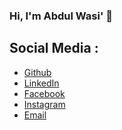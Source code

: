 ### Hi, I'm Abdul Wasi' 👋 

<!--
**abdwasidev/abdwasidev** is a ✨ _special_ ✨ repository because its `README.md` (this file) appears on your GitHub profile.

Here are some ideas to get you started:

- 🔭 I’m currently working on ...
- 🌱 I’m currently learning ...
- 👯 I’m looking to collaborate on ...
- 🤔 I’m looking for help with ...
- 💬 Ask me about ...
- 📫 How to reach me: ...
- 😄 Pronouns: ...
- ⚡ Fun fact: ...
-->

## Social Media : 
- <a href="https://github.com/abdwasidev">Github</a>
- <a href="https://www.linkedin.com/in/abdwasidev/">LinkedIn</a>
- <a href="https://facebook.com/abdwasidev">Facebook</a>
- <a href="https://instagram.com/abdwasidev">Instagram</a>
- <a href="mailto:abdulwasialafif@gmail.com">Email</a>
